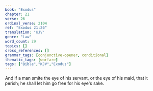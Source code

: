 ```yaml
---
book: "Exodus"
chapter: 21
verse: 26
ordinal_verse: 2104
ref: "Exodus 21:26"
translation: "KJV"
genre: "Law"
word_count: 29
topics: []
cross_references: []
grammar_tags: [conjunctive-opener, conditional]
thematic_tags: [warfare]
tags: ["Bible","KJV","Exodus"]
---
```

And if a man smite the eye of his servant, or the eye of his maid, that it perish; he shall let him go free for his eye's sake.

